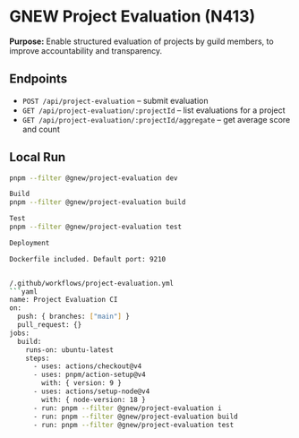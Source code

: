 
# GNEW Project Evaluation (N413)

**Purpose:** Enable structured evaluation of projects by guild members, to improve accountability and transparency.

## Endpoints
- `POST /api/project-evaluation` – submit evaluation
- `GET /api/project-evaluation/:projectId` – list evaluations for a project
- `GET /api/project-evaluation/:projectId/aggregate` – get average score and count

## Local Run
```bash
pnpm --filter @gnew/project-evaluation dev

Build
pnpm --filter @gnew/project-evaluation build

Test
pnpm --filter @gnew/project-evaluation test

Deployment

Dockerfile included. Default port: 9210


/.github/workflows/project-evaluation.yml
```yaml
name: Project Evaluation CI
on:
  push: { branches: ["main"] }
  pull_request: {}
jobs:
  build:
    runs-on: ubuntu-latest
    steps:
      - uses: actions/checkout@v4
      - uses: pnpm/action-setup@v4
        with: { version: 9 }
      - uses: actions/setup-node@v4
        with: { node-version: 18 }
      - run: pnpm --filter @gnew/project-evaluation i
      - run: pnpm --filter @gnew/project-evaluation build
      - run: pnpm --filter @gnew/project-evaluation test


